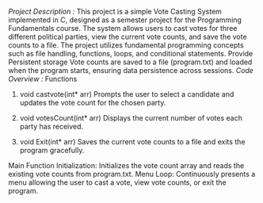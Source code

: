 *Project Description :*
This project is a simple Vote Casting System implemented in C, designed as a semester project for the Programming Fundamentals course. The system allows users to cast votes for three different political parties, view the current vote counts, and save the vote counts to a file. The project utilizes fundamental programming concepts such as file handling, functions, loops, and conditional statements.
Provide Persistent storage Vote counts are saved to a file (program.txt) and loaded when the program starts, ensuring data persistence across sessions.
*Code Overview :*
Functions
1. void castvote(int* arr)
Prompts the user to select a candidate and updates the vote count for the chosen party.

2. void votesCount(int* arr)
Displays the current number of votes each party has received.

3. void Exit(int* arr)
Saves the current vote counts to a file and exits the program gracefully.

Main Function
Initialization: Initializes the vote count array and reads the existing vote counts from program.txt.
Menu Loop: Continuously presents a menu allowing the user to cast a vote, view vote counts, or exit the program.
